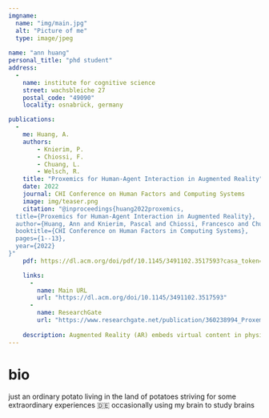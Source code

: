 ```yaml
---
imgname: 
  name: "img/main.jpg"
  alt: "Picture of me"
  type: image/jpeg
  
name: "ann huang"
personal_title: "phd student"
address: 
  - 
    name: institute for cognitive science
    street: wachsbleiche 27
    postal_code: "49090"
    locality: osnabrück, germany

publications:
  - 
    me: Huang, A.
    authors:
        - Knierim, P.
        - Chiossi, F.
        - Chuang, L.
        - Welsch, R.
    title: "Proxemics for Human-Agent Interaction in Augmented Reality"
    date: 2022
    journal: CHI Conference on Human Factors and Computing Systems
    image: img/teaser.png
    citation: "@inproceedings{huang2022proxemics,
  title={Proxemics for Human-Agent Interaction in Augmented Reality},
  author={Huang, Ann and Knierim, Pascal and Chiossi, Francesco and Chuang, Lewis L and Welsch, Robin},
  booktitle={CHI Conference on Human Factors in Computing Systems},
  pages={1--13},
  year={2022}
}"
    pdf: https://dl.acm.org/doi/pdf/10.1145/3491102.3517593?casa_token=nX-varcjsdYAAAAA:YmU71bZNn6IHGC938qCRORqUgNzAELkwlE66bEPe2brgTyRQL2jIG0lF-D9U1rgRBXYX11y3oXxcSA

    links:
      -
        name: Main URL
        url: "https://dl.acm.org/doi/10.1145/3491102.3517593"
      -
        name: ResearchGate
        url: "https://www.researchgate.net/publication/360238994_Proxemics_for_Human-Agent_Interaction_in_Augmented_Reality"
    
    description: Augmented Reality (AR) embeds virtual content in physical spaces, including virtual agents that are known to exert a social presence on users. Existing design guidelines for AR rarely consider the social implications of an agent's personal space (PS) and that it can impact user behavior and arousal. We report an experiment (N=54) where participants interacted with agents in an AR art gallery scenario. When participants approached six virtual agents (i.e., two males, two females, a humanoid robot, and a pillar) to ask for directions, we found that participants respected the agents' PS and modulated interpersonal distances according to the human-like agents' perceived gender. When participants were instructed to walk through the agents, we observed heightened skin-conductance levels that indicate physiological arousal. These results are discussed in terms of proxemic theory that result in design recommendations for implementing pervasive AR experiences with virtual agents.
---
```

# bio

just an ordinary potato living in the land of potatoes striving for some extraordinary experiences 🇩🇪 occasionally using my brain to study brains